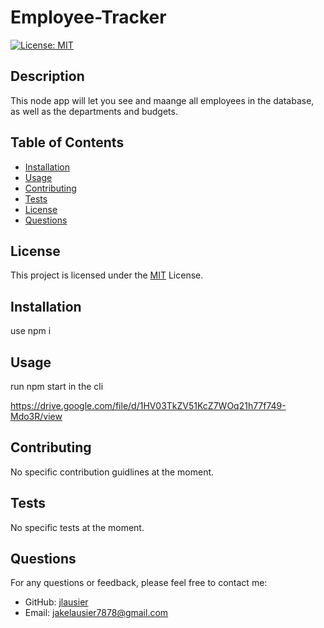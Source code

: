 # Employee-Tracker
  [![License: MIT](https://img.shields.io/badge/License-MIT-yellow.svg)](https://opensource.org/licenses/MIT)

  ## Description
  This node app will let you see and maange all employees in the database, as well as the departments and budgets.
  
  ## Table of Contents
  - [Installation](#installation)
  - [Usage](#usage)
  - [Contributing](#contributing)
  - [Tests](#tests)
  - [License](#license)
  - [Questions](#questions)
  ## License

This project is licensed under the [MIT](https://opensource.org/licenses/MIT) License.
  
  ## Installation
  use npm i
  
  ## Usage
  run npm start in the cli

  https://drive.google.com/file/d/1HV03TkZV51KcZ7WOq21h77f749-Mdo3R/view
  
  ## Contributing
  No specific contribution guidlines at the moment.
  
  ## Tests
  No specific tests at the moment.
  
  ## Questions
  For any questions or feedback, please feel free to contact me:
  - GitHub: [jlausier](https://github.com/jlausier)
  - Email: jakelausier7878@gmail.com
  